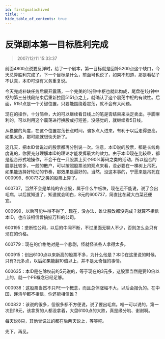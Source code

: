 ```yaml
---
id: firstgoalachived 
title: ''
hide_table_of_contents: true
---
```


# 反弹剧本第一目标胜利完成

> 2007/12/11 15:33:37

<div style={{color: '#009900', fontWeight: '500', fontSize: '18px'}}>

前面4800点说要反弹时，给了一个剧本，第一目标就是回补5200点这个缺口，今天总算胜利完成了。下一个目标是什么，前面可也说了，如果不知道，那是看帖子不认真，本ID可没有义务重复说。
 
今天完成补缺任务后展开震荡，一个完美的1分钟中枢也就此构成，尾盘在1分钟中枢的第三分线段结束后重新拉回5151点之上，就确认了这个震荡中枢的有效性。后面，5151点是一个关键位置，只要能围绕着震荡，就不会有大问题。
 
现在的操作，十分简单，大的可以继续看日线上的笔是否结束来决定卖出。手脚麻利的，可以利用这个震荡进行换股或打短差。没感觉的，就继续看5日线。
 
从稳健的角度，在这个位置震荡长点时间，骗多点人进来，有利于以后走得更高。如果太急，那可能就很快夭折了。
 
这几天，把本ID曾说过的股票都再分别说一次。注意，本ID说的股票，都是长线角度说的，你要充分理解本ID的理论才能发挥最大的效力。由于本ID现在比较乖，都是组合形式地操作，不会干在一只股票上买个90%筹码之类的活动，所以组合的股票比较多，一般的散户，可以按照股票池的观点来看，没必要在一棵树上吊死，如果能选择好轮动的节奏，那效果是最好的。当然，没这本事的，宁愿来是吊死在000999、600737之类的股票上算了。
 
600737，当然不会是单纯的农业股，属于什么牛板块，现在还不能说，说了会出毛病，以后就知道了，知道就会明白，8元的600737，简直比冬藏大白菜还便宜。
 
000999，以后可能牛得不得了，现在，没办法，谁让股改都没完成？就算不相信本ID，也应该相信曾搞掂万科的公司。
 
600195：垄断性公司，以后的牛闻不断，不过里面无聊人不少，否则怎么会只有现在的价格。
 
600779：现在的价格绝对是一个悲剧，怪就怪某些人拿得太多。
 
000915：创出6100点以来新高的股票不多，为什么他是？本ID在这里说的时候，只有3元多点，以后如果能翻10倍以上，并不是太奇怪的事情。
 
600635：本ID是在除权前的5元说的，等于现在的3元多，这股票当然是要10倍以上的，就一个PE概念已经足够。
 
000938：这股票当然不只PE一个概念，而且总体涨幅不大，以后会报仇的。在中国，连清华都不相信，你还能相信谁？
 
000822：该说的很多，但很多都不方便说，说了要出毛病。唯一可以说的，第一次到18元，该拿货的人都没拿着，大盘6100点的大跌，真是缘分哟、谢谢啊。
 
每天说8只，其他曾说过的都在后两天说上，等等吧。
 
先下，再见。

</div>